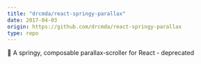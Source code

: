 ```yaml
---
title: "drcmda/react-springy-parallax"
date: 2017-04-03
origin: https://github.com/drcmda/react-springy-parallax
type: repo
---
```


🌊 A springy, composable parallax-scroller for React - deprecated